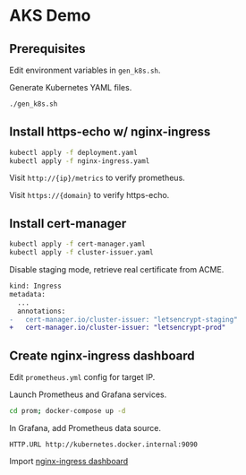 # AKS Demo

## Prerequisites

Edit environment variables in `gen_k8s.sh`.

Generate Kubernetes YAML files.

```sh
./gen_k8s.sh
```

## Install https-echo w/ nginx-ingress

```sh
kubectl apply -f deployment.yaml
kubectl apply -f nginx-ingress.yaml
```

Visit `http://{ip}/metrics` to verify prometheus.

Visit `https://{domain}` to verify https-echo.

## Install cert-manager

```sh
kubectl apply -f cert-manager.yaml
kubectl apply -f cluster-issuer.yaml
```

Disable staging mode, retrieve real certificate from ACME.

```diff
kind: Ingress
metadata:
  ...
  annotations:
-   cert-manager.io/cluster-issuer: "letsencrypt-staging"
+   cert-manager.io/cluster-issuer: "letsencrypt-prod"
```

## Create nginx-ingress dashboard

Edit `prometheus.yml` config for target IP.

Launch Prometheus and Grafana services.

```sh
cd prom; docker-compose up -d
```

In Grafana, add Prometheus data source.

```
HTTP.URL http://kubernetes.docker.internal:9090
```

Import [nginx-ingress dashboard](https://raw.githubusercontent.com/kubernetes/ingress-nginx/main/deploy/grafana/dashboards/nginx.json)
